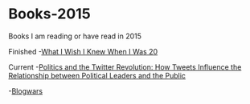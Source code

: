 # Books-2015

Books I am reading or have read in 2015

Finished
-[What I Wish I Knew When I Was 20](http://www.amazon.com/What-Wish-Knew-When-Was/dp/0061735191)

Current
-[Politics and the Twitter Revolution: How Tweets Influence the Relationship between Political Leaders and the Public](http://www.amazon.com/Politics-Twitter-Revolution-Relationship-Communication/dp/0739165011/ref=sr_1_1?ie=UTF8&qid=1421083837&sr=8-1&keywords=twitter+politics)

-[Blogwars](http://www.amazon.com/Blogwars-David-D-Perlmutter/dp/0195305574)
